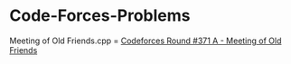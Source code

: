 # Code-Forces-Problems
Meeting of Old Friends.cpp = <a href= "http://codeforces.com/contest/714/problem/A"> Codeforces Round #371 A - Meeting of Old Friends</a> <br>
